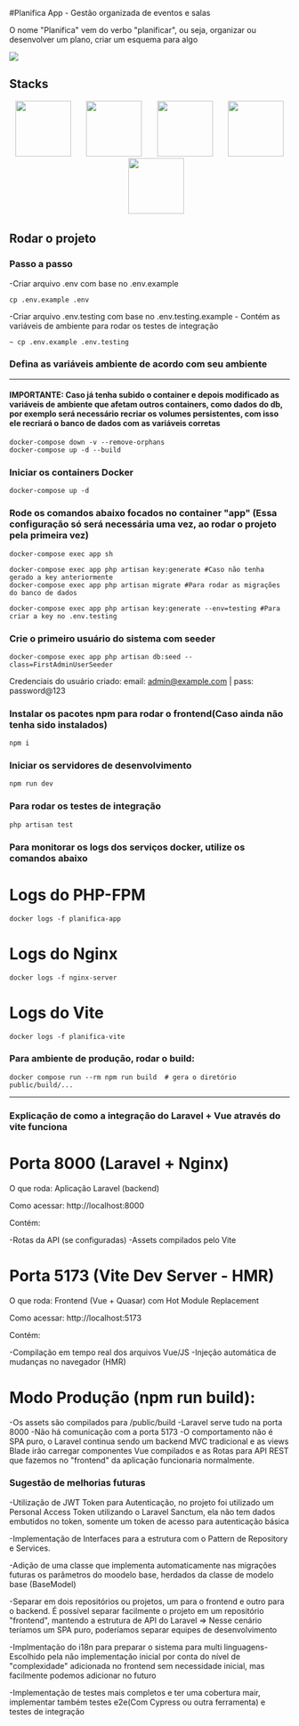 #Planifica App - Gestão organizada de eventos e salas

O nome "Planifica" vem do verbo "planificar", ou seja, organizar ou desenvolver um plano, criar um esquema para algo

<img src="./DOCS/planifica_demo.gif"/>

## Stacks

<div align="center">
  <img src="https://encrypted-tbn0.gstatic.com/images?q=tbn:ANd9GcT-17ketly3vXpdvvWfaJXp698VXNDUMXjNvw&s" width="100px" /> &nbsp;&nbsp;&nbsp;&nbsp;&nbsp;
  <img src="https://upload.wikimedia.org/wikipedia/commons/thumb/3/36/Logo.min.svg/2560px-Logo.min.svg.png" width="100px" /> &nbsp;&nbsp;&nbsp;&nbsp;&nbsp;
  <img src="https://pbs.twimg.com/media/EtZYf1FWYAMmtHj.jpg" width="100px" /> &nbsp;&nbsp;&nbsp;&nbsp;&nbsp;
  <img src="https://images.icon-icons.com/2699/PNG/512/vuejs_logo_icon_169247.png" width="100px" /> &nbsp;&nbsp;&nbsp;&nbsp;&nbsp;
  <img src="https://miro.medium.com/v2/resize:fit:1400/1*kbg1MaAgXlMyJjPB39oaag.png" width="100px" />
</div>

## Rodar o projeto

### Passo a passo
-Criar arquivo .env com base no .env.example

```
cp .env.example .env 
```

-Criar arquivo .env.testing com base no .env.testing.example - Contém as variáveis de ambiente para rodar os testes de integração

```
~ cp .env.example .env.testing
```

### Defina as variáveis ambiente de acordo com seu ambiente
-----

#### IMPORTANTE: Caso já tenha subido o container e depois modificado as variáveis de ambiente que afetam outros containers, como dados do db, por exemplo será necessário recriar os volumes persistentes, com isso ele recriará o banco de dados com as variáveis corretas

```
docker-compose down -v --remove-orphans
docker-compose up -d --build
```

### Iniciar os containers Docker

```
docker-compose up -d
```

### Rode os comandos abaixo focados no container "app" (Essa configuração só será necessária uma vez, ao rodar o projeto pela primeira vez)

```
docker-compose exec app sh

docker-compose exec app php artisan key:generate #Caso não tenha gerado a key anteriormente
docker-compose exec app php artisan migrate #Para rodar as migrações do banco de dados

docker-compose exec app php artisan key:generate --env=testing #Para criar a key no .env.testing
```

### Crie o primeiro usuário do sistema com seeder

```
docker-compose exec app php artisan db:seed --class=FirstAdminUserSeeder
```

Credenciais do usuário criado: email: admin@example.com | pass: password@123

### Instalar os pacotes npm para rodar o frontend(Caso ainda não tenha sido instalados)
```
npm i
```

### Iniciar os servidores de desenvolvimento
```
npm run dev
```
### Para rodar os testes de integração
```
php artisan test
```
### Para monitorar os logs dos serviços docker, utilize os comandos abaixo

# Logs do PHP-FPM
```
docker logs -f planifica-app
```
# Logs do Nginx
```
docker logs -f nginx-server
```
# Logs do Vite
```
docker logs -f planifica-vite
```
### Para ambiente de produção, rodar o build:
```
docker compose run --rm npm run build  # gera o diretório public/build/...
```
----------------

### Explicação de como a integração do Laravel + Vue através do vite funciona
# Porta 8000 (Laravel + Nginx)
O que roda: Aplicação Laravel (backend)

Como acessar: http://localhost:8000

Contém:

-Rotas da API (se configuradas)
-Assets compilados pelo Vite


# Porta 5173 (Vite Dev Server - HMR)
O que roda: Frontend (Vue + Quasar) com Hot Module Replacement

Como acessar: http://localhost:5173

Contém:

-Compilação em tempo real dos arquivos Vue/JS
-Injeção automática de mudanças no navegador (HMR)

# Modo Produção (npm run build):

-Os assets são compilados para /public/build
-Laravel serve tudo na porta 8000
-Não há comunicação com a porta 5173
-O comportamento não é SPA puro, o Laravel continua sendo um backend MVC tradicional e as views Blade irão carregar componentes Vue compilados e as Rotas para API REST que fazemos no "frontend" da aplicação funcionaria normalmente.

### Sugestão de melhorias futuras

-Utilização de JWT Token para Autenticação, no projeto foi utilizado um Personal Access Token utilizando o Laravel Sanctum, ela não tem dados embutidos no token, somente um token de acesso para autenticação básica

-Implementação de Interfaces para a estrutura com o Pattern de Repository e Services.

-Adição de uma classe que implementa automaticamente nas migrações futuras os parâmetros do moodelo base, herdados da classe de modelo base (BaseModel)

-Separar em dois repositórios ou projetos, um para o frontend e outro para o backend. É possível separar facilmente o projeto em um repositório "frontend", mantendo a estrutura de API do Laravel => Nesse cenário teríamos um SPA puro, poderíamos separar equipes de desenvolvimento 

-Implmentação do i18n para preparar o sistema para multi linguagens- Escolhido pela não implementação inicial por conta do nível de "complexidade" adicionada no frontend sem necessidade inicial, mas facilmente podemos adicionar no futuro

-Implementação de testes mais completos e ter uma cobertura mair, implementar também testes e2e(Com Cypress ou outra ferramenta) e testes de integração
